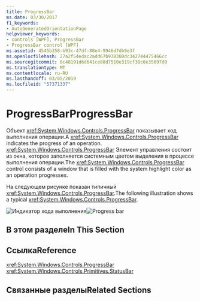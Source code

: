 ```yaml
---
title: ProgressBar
ms.date: 03/30/2017
f1_keywords:
- AutoGeneratedOrientationPage
helpviewer_keywords:
- controls [WPF], ProgressBar
- ProgressBar control [WPF]
ms.assetid: 4545b358-b93c-47df-88e4-9946d7db9e3f
ms.openlocfilehash: 27a2f54edac2add67b938300dc342744475466cc
ms.sourcegitcommit: 0c48191d6d641ce88d7510e319cf38c0e35697d0
ms.translationtype: MT
ms.contentlocale: ru-RU
ms.lasthandoff: 03/05/2019
ms.locfileid: "57371337"
---
```

# <a name="progressbar"></a><span data-ttu-id="33b62-102">ProgressBar</span><span class="sxs-lookup"><span data-stu-id="33b62-102">ProgressBar</span></span>
<span data-ttu-id="33b62-103">Объект <xref:System.Windows.Controls.ProgressBar> показывает ход выполнения операции.</span><span class="sxs-lookup"><span data-stu-id="33b62-103">A <xref:System.Windows.Controls.ProgressBar> indicates the progress of an operation.</span></span> <span data-ttu-id="33b62-104"><xref:System.Windows.Controls.ProgressBar> Элемент управления состоит из окна, которое заполняется системным цветом выделения в процессе выполнения операции.</span><span class="sxs-lookup"><span data-stu-id="33b62-104">The <xref:System.Windows.Controls.ProgressBar> control consists of a window that is filled with the system highlight color as an operation progresses.</span></span>  
  
 <span data-ttu-id="33b62-105">На следующем рисунке показан типичный <xref:System.Windows.Controls.ProgressBar>.</span><span class="sxs-lookup"><span data-stu-id="33b62-105">The following illustration shows a typical <xref:System.Windows.Controls.ProgressBar>.</span></span>  
  
 <span data-ttu-id="33b62-106">![Индикатор хода выполнения](./media/ss-ctl-progressbar.GIF "SS_CTL_progressbar")</span><span class="sxs-lookup"><span data-stu-id="33b62-106">![Progress bar](./media/ss-ctl-progressbar.GIF "SS_CTL_progressbar")</span></span>  
  
## <a name="in-this-section"></a><span data-ttu-id="33b62-107">В этом разделе</span><span class="sxs-lookup"><span data-stu-id="33b62-107">In This Section</span></span>  
  
## <a name="reference"></a><span data-ttu-id="33b62-108">Ссылка</span><span class="sxs-lookup"><span data-stu-id="33b62-108">Reference</span></span>  
 <xref:System.Windows.Controls.ProgressBar>  
  <xref:System.Windows.Controls.Primitives.StatusBar>  
  
## <a name="related-sections"></a><span data-ttu-id="33b62-109">Связанные разделы</span><span class="sxs-lookup"><span data-stu-id="33b62-109">Related Sections</span></span>
